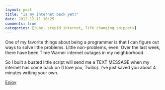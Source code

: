 ```yaml
---
layout: post
title: "Is my internet back yet?"
date: 2012-12-11 16:25
comments: true
categories: [ruby, stupid internet, life changing snippets] 
---
```


One of my favorite things about being a programmer is that I can figure out ways to solve little problems.  Little non-problems, even.  Over the last week, there have been Time Warner internet outages in my neighborhood. 

So I built a busted little script will send me a TEXT MESSAGE when my internet has come back on (I love you, Twilio).  I've just saved you about 4 minutes writing your own.

 [Enjoy][0] 


  [0]:https://github.com/drnikki/is-my-internet-back-yet
